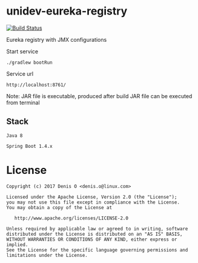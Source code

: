 # unidev-eureka-registry

[![Build Status](https://travis-ci.org/universal-development/unidev-eureka-registry.svg?branch=master)](https://travis-ci.org/universal-development/unidev-eureka-registry)

Eureka registry with JMX configurations

Start service

```
./gradlew bootRun
```

Service url
```
http://localhost:8761/
```

Note: JAR file is executable, produced after build JAR file can be executed from terminal

## Stack

	Java 8

 	Spring Boot 1.4.x

License
=======
 
    Copyright (c) 2017 Denis O <denis.o@linux.com>
 
    Licensed under the Apache License, Version 2.0 (the "License");
    you may not use this file except in compliance with the License.
    You may obtain a copy of the License at
 
       http://www.apache.org/licenses/LICENSE-2.0
 
    Unless required by applicable law or agreed to in writing, software
    distributed under the License is distributed on an "AS IS" BASIS,
    WITHOUT WARRANTIES OR CONDITIONS OF ANY KIND, either express or implied.
    See the License for the specific language governing permissions and
    limitations under the License.
